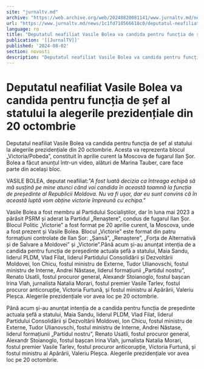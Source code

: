 ```yaml
---
site: "jurnaltv.md"
archive: "https://web.archive.org/web/20240820081141/www.jurnaltv.md/news/1c1fd710566618c0/deputatul-neafiliat-vasile-bolea-va-candida-pentru-functia-de-sef-al-statului-la-alegerile-prezidentiale-din-20-octombrie.html"
url: "https://www.jurnaltv.md/news/1c1fd710566618c0/deputatul-neafiliat-vasile-bolea-va-candida-pentru-functia-de-sef-al-statului-la-alegerile-prezidentiale-din-20-octombrie.html"
language: ro
title: "Deputatul neafiliat Vasile Bolea va candida pentru funcția de șef al statului la alegerile prezidențiale din 20 octombrie"
publication: '[[JurnalTV]]'
published: '2024-08-02'
section: novosti
description: "Deputatul neafiliat Vasile Bolea va candida pentru funcția de șef al statului la alegerile prezidențiale din 20 octombrie. Acesta va reprezenta blocul „Victoria/Pobeda”, constituit în aprilie curent la Moscova de fugarul Ilan Șor. Bolea a făcut anunțul într-un video, alături de Marina Tauber, care face parte din același bloc."
---
```


# Deputatul neafiliat Vasile Bolea va candida pentru funcția de șef al statului la alegerile prezidențiale din 20 octombrie

Deputatul neafiliat Vasile Bolea va candida pentru funcția de șef al statului la alegerile prezidențiale din 20 octombrie. Acesta va reprezenta blocul „Victoria/Pobeda”, constituit în aprilie curent la Moscova de fugarul Ilan Șor. Bolea a făcut anunțul într-un video, alături de Marina Tauber, care face parte din același bloc.

VASILE BOLEA, deputat neafiliat:*"A fost luată decizia ca întreaga echipă să mă susțină pe mine atunci când voi candida în această toamnă la funcția de președinte al Republicii Moldova. Nu va fi ușor, dar eu sunt convins că în această luptă vom obține victorie împreună cu echipa."*

Vasile Bolea a fost membru al Partidului Socialiștilor, dar în luna mai 2023 a părăsit PSRM și aderat la Partidul „Renaștere”, condus de fugarul Ilan Șor.
Blocul Politic „Victorie” a fost format pe 20 aprilie curent, la Moscova, unde a fost prezent și Vasile Bolea. Blocul „Victorie” este format din patru formațiuni controlate de Ilan Șor: „Șansă”, „Renaștere”, „Forța de Alternativă și de Salvare a Moldovei” și „Victorie”.Până acum și-au anunțat intenția de a candida pentru funcția de președinte actuala șefă a statului, Maia Sandu, liderul PLDM, Vlad Filat, liderul Partidului Consolidării și Dezvoltării Moldovei, Ion Chicu, fostul ministru de Externe, Tudor Ulianovschi, fostul ministru de Interne, Andrei Năstase, liderul formațiunii „Partidul nostru”, Renato Usatîi, fostul procuror general, Alexandr Stoianoglo, fostul bașcan Irina Vlah, jurnalista Natalia Morari, fostul premier Vasile Tarlev, fostul procuror anticorupție, Victoria Furtună, și fostul ministru al Apărării, Valeriu Pleșca. Alegerile prezidențiale vor avea loc pe 20 octombrie.

Până acum și-au anunțat intenția de a candida pentru funcția de președinte actuala șefă a statului, Maia Sandu, liderul PLDM, Vlad Filat, liderul Partidului Consolidării și Dezvoltării Moldovei, Ion Chicu, fostul ministru de Externe, Tudor Ulianovschi, fostul ministru de Interne, Andrei Năstase, liderul formațiunii „Partidul nostru”, Renato Usatîi, fostul procuror general, Alexandr Stoianoglo, fostul bașcan Irina Vlah, jurnalista Natalia Morari, fostul premier Vasile Tarlev, fostul procuror anticorupție, Victoria Furtună, și fostul ministru al Apărării, Valeriu Pleșca. Alegerile prezidențiale vor avea loc pe 20 octombrie.